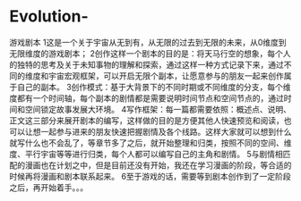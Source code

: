 # Evolution-
游戏剧本
1这是一个关于宇宙从无到有，从无限的过去到无限的未来，从0维度到无限维度的游戏剧本；
2创作这样一个剧本的目的是：将天马行空的想象，每个人的独特的思考及关于未知事物的理解和探索，通过这样一种方式记录下来，通过不同的维度和宇宙宏观框架，可以开启无限个副本，让愿意参与的朋友一起来创作属于自己的副本。
3创作模式：基于大背景下的不同时期或不同维度的分支，每个维度都有一个时间轴，每个副本的剧情都是需要说明时间节点和空间节点的，通过时间和空间锁定故事发展大环境。
4写作框架：每一篇都需要依照：概述点、说明、正文这三部分来展开剧本的编写，这样做的目的是方便其他人快速预览和阅读，也可以让想一起参与进来的朋友快速把握剧情及各个线路。这样大家就可以想到什么就写什么也不会乱了，等章节多了之后，就开始整理和归类，按照不同的空间、维度、平行宇宙等等进行归类，每个人都可以编写自己的主角和剧情。
5与剧情相匹配的漫画也在计划之中，但是目前还没有开始，我还在学习漫画的阶段，等合适的时候再将漫画和剧本联系起来。
6至于游戏的话，需要等到剧本创作到了一定阶段之后，再开始着手。。。
